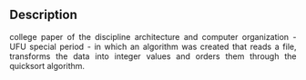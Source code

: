 ## Description
<p align="justify">
college paper of the discipline architecture and computer organization - UFU special period - in which an algorithm was created that reads a file, transforms the data into integer values ​​and orders them through the quicksort algorithm.
</p>
